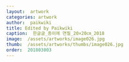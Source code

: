 ```yaml
---
layout:  artwork
categories: artwork
author:  paikwiki
title: Edited by Paikwiki
caption:  한글글_종이에 연필_20×20㎝_2018
image:  /assets/artworks/image026.jpg
thumb:  /assets/artworks/thumbs/image026.jpg
order:  201803003
---
```

